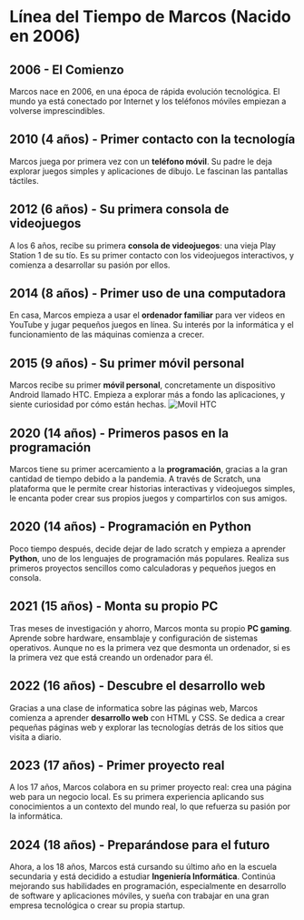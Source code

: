 # Línea del Tiempo de Marcos (Nacido en 2006)

## 2006 - El Comienzo
Marcos nace en 2006, en una época de rápida evolución tecnológica. El mundo ya está conectado por Internet y los teléfonos móviles empiezan a volverse imprescindibles.

## 2010 (4 años) - Primer contacto con la tecnología
Marcos juega por primera vez con un **teléfono móvil**. Su padre le deja explorar juegos simples y aplicaciones de dibujo. Le fascinan las pantallas táctiles.

## 2012 (6 años) - Su primera consola de videojuegos
A los 6 años, recibe su primera **consola de videojuegos**: una vieja Play Station 1 de su tío. Es su primer contacto con los videojuegos interactivos, y comienza a desarrollar su pasión por ellos.

## 2014 (8 años) - Primer uso de una computadora
En casa, Marcos empieza a usar el **ordenador familiar** para ver videos en YouTube y jugar pequeños juegos en línea. Su interés por la informática y el funcionamiento de las máquinas comienza a crecer.

## 2015 (9 años) - Su primer móvil personal
Marcos recibe su primer **móvil personal**, concretamente un dispositivo Android llamado HTC. Empieza a explorar más a fondo las aplicaciones, y siente curiosidad por cómo están hechas.
![Movil HTC](https://blog.phonehouse.es/wp-content/uploads/2010/05/HTC_Wildfire.png)

## 2020 (14 años) - Primeros pasos en la programación
Marcos tiene su primer acercamiento a la **programación**, gracias a la gran cantidad de tiempo debido a la pandemia. A través de Scratch, una plataforma que le permite crear historias interactivas y videojuegos simples, le encanta poder crear sus propios juegos y compartirlos con sus amigos.

## 2020 (14 años) - Programación en Python
Poco tiempo después, decide dejar de lado scratch y empieza a aprender **Python**, uno de los lenguajes de programación más populares. Realiza sus primeros proyectos sencillos como calculadoras y pequeños juegos en consola. 

## 2021 (15 años) - Monta su propio PC
Tras meses de investigación y ahorro, Marcos monta su propio **PC gaming**. Aprende sobre hardware, ensamblaje y configuración de sistemas operativos. Aunque no es la primera vez que desmonta un ordenador, si es la primera vez que está creando un ordenador para él.

## 2022 (16 años) - Descubre el desarrollo web
Gracias a una clase de informatica sobre las páginas web, Marcos comienza a aprender **desarrollo web** con HTML y CSS. Se dedica a crear pequeñas páginas web y explorar las tecnologías detrás de los sitios que visita a diario.

## 2023 (17 años) - Primer proyecto real
A los 17 años, Marcos colabora en su primer proyecto real: crea una página web para un negocio local. Es su primera experiencia aplicando sus conocimientos a un contexto del mundo real, lo que refuerza su pasión por la informática.

## 2024 (18 años) - Preparándose para el futuro
Ahora, a los 18 años, Marcos está cursando su último año en la escuela secundaria y está decidido a estudiar **Ingeniería Informática**. Continúa mejorando sus habilidades en programación, especialmente en desarrollo de software y aplicaciones móviles, y sueña con trabajar en una gran empresa tecnológica o crear su propia startup.